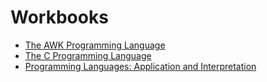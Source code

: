 # Workbooks

- [The AWK Programming Language](//github.com/sonnym/workbook-awk)
- [The C Programming Language](//github.com/sonnym/workbook-k_and_r)
- [Programming Languages: Application and Interpretation](//github.com/sonnym/workbook-plai)
